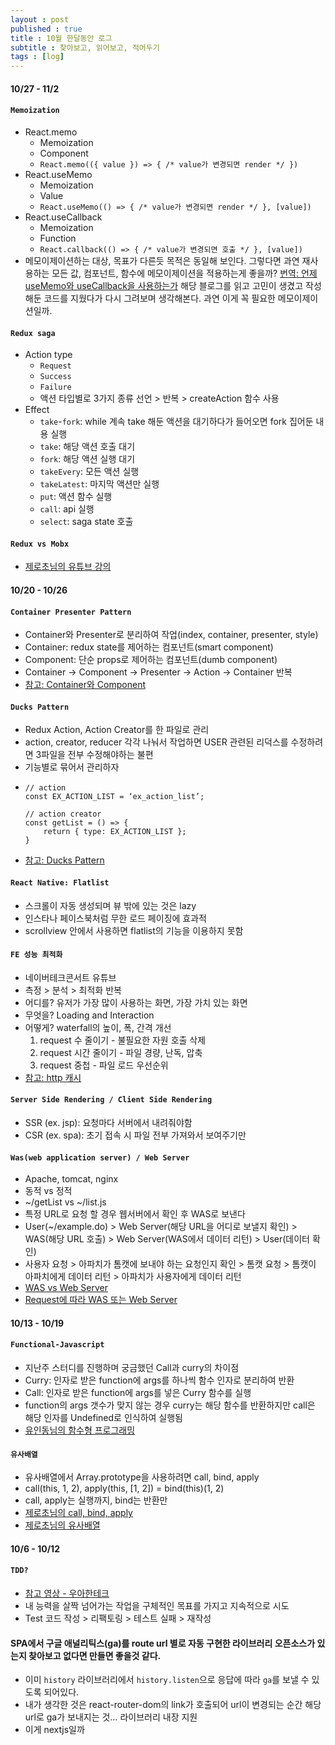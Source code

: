 ```yaml
---
layout : post
published : true
title : 10월 한달동안 로그
subtitle : 찾아보고, 읽어보고, 적어두기
tags : [log]
---
```


#### 10/27 - 11/2
#### `Memoization`
  * React.memo
    * Memoization
    * Component
    * `React.memo(({ value }) => { /* value가 변경되면 render */ })`
  * React.useMemo
    * Memoization
    * Value
    * `React.useMemo(() => { /* value가 변경되면 render */ }, [value])`
  * React.useCallback
    * Memoization
    * Function
    * `React.callback(() => { /* value가 변경되면 호출 */ }, [value])`
  * 메모이제이션하는 대상, 목표가 다른듯 목적은 동일해 보인다. 그렇다면 과연 재사용하는 모든 값, 컴포넌트, 함수에 메모이제이션을 적용하는게 좋을까? [번역: 언제 useMemo와 useCallback을 사용하는가](https://rinae.dev/posts/review-when-to-usememo-and-usecallback) 해당 블로그를 읽고 고민이 생겼고 작성해둔 코드를 지웠다가 다시 그려보며 생각해본다. 과연 이게 꼭 필요한 메모이제이션일까.
#### `Redux saga`
  * Action type
    * `Request`
    * `Success`
    * `Failure`
    * 액션 타입별로 3가지 종류 선언 > 반복 > createAction 함수 사용
  * Effect
    * `take`-`fork`: while 계속 take 해둔 액션을 대기하다가 들어오면 fork 집어둔 내용 실행
    * `take`: 해당 액션 호출 대기
    * `fork`: 해당 액션 실행 대기
    * `takeEvery`: 모든 액션 실행
    * `takeLatest`: 마지막 액션만 실행
    * `put`: 액션 함수 실행
    * `call`: api 실행
    * `select`: saga state 호출
#### `Redux vs Mobx`
  * [제로초님의 유튜브 강의](https://www.youtube.com/watch?v=sBda75wojt4&list=PLcqDmjxt30Rv-M6nWVS6xRABBYpjYyt-O&index=1)

#### 10/20 - 10/26
#### `Container Presenter Pattern`
  * Container와 Presenter로 분리하여 작업(index, container, presenter, style)
  * Container: redux state를 제어하는 컴포넌트(smart component)
  * Component: 단순 props로 제어하는 컴포넌트(dumb component)
  * Container -> Component -> Presenter -> Action -> Container 반복
  * [참고: Container와 Component](https://www.zerocho.com/category/React/post/57e1428c11a9b10015e803aa)
#### `Ducks Pattern`
  * Redux Action, Action Creator를 한 파일로 관리
  * action, creator, reducer 각각 나눠서 작업하면 USER 관련된 리덕스를 수정하려면 3파일을 전부 수정해야하는 불편
  * 기능별로 묶어서 관리하자
  * ```
    // action
    const EX_ACTION_LIST = ‘ex_action_list’;

    // action creator
    const getList = () => {
        return { type: EX_ACTION_LIST };
    }
    ```
  * [참고: Ducks Pattern](http://guswnsxodlf.github.io/redux-ducks-pattern)
#### `React Native: Flatlist`
  * 스크롤이 자동 생성되며 뷰 밖에 있는 것은 lazy
  * 인스타나 페이스북처럼 무한 로드 페이징에 효과적
  * scrollview 안에서 사용하면 flatlist의 기능을 이용하지 못함
#### `FE 성능 최적화`
  * 네이버테크콘서트 유튜브
  * 측정 > 분석 > 최적화 반복
  * 어디를? 유저가 가장 많이 사용하는 화면, 가장 가치 있는 화면
  * 무엇을? Loading and Interaction
  * 어떻게? waterfall의 높이, 폭, 간격 개선
      1. request 수 줄이기 - 불필요한 자원 호출 삭제
      2. request 시간 줄이기 - 파일 경량, 난독, 압축
      3. request 중첩 - 파일 로드 우선순위
  * [참고: http 캐시](https://medium.com/@bbirec/http-%EC%BA%90%EC%89%AC%EB%A1%9C-api-%EC%86%8D%EB%8F%84-%EC%98%AC%EB%A6%AC%EA%B8%B0-2effb1bfab12)
#### `Server Side Rendering / Client Side Rendering`
  * SSR (ex. jsp): 요청마다 서버에서 내려줘야함
  * CSR (ex. spa): 초기 접속 시 파일 전부 가져와서 보여주기만
#### `Was(web application server) / Web Server`
  * Apache, tomcat, nginx
  * 동적 vs 정적
  * ~/getList vs ~/list.js
  * 특정 URL로 요청 할 경우 웹서버에서 확인 후 WAS로 보낸다
  * User(~/example.do) > Web Server(해당 URL을 어디로 보낼지 확인) > WAS(해당 URL 호출) > Web Server(WAS에서 데이터 리턴) > User(데이터 확인)
  * 사용자 요청 > 아파치가 톰캣에 보내야 하는 요청인지 확인 > 톰캣 요청 > 톰캣이 아파치에게 데이터 리턴 > 아파치가 사용자에게 데이터 리턴
  * [WAS vs Web Server](https://gmlwjd9405.github.io/2018/10/27/webserver-vs-was.html)
  * [Request에 따라 WAS 또는 Web Server](https://www.ntu.edu.sg/home/ehchua/programming/howto/ApachePlusTomcat_HowTo.html)

#### 10/13 - 10/19
#### `Functional-Javascript`
  * 지난주 스터디를 진행하며 궁금했던 Call과 curry의 차이점
  * Curry: 인자로 받은 function에 args를 하나씩 함수 인자로 분리하여 반환
  * Call: 인자로 받은 function에 args를 넣은 Curry 함수를 실행
  * function의 args 갯수가 맞지 않는 경우 curry는 해당 함수를 반환하지만 call은 해당 인자를 Undefined로 인식하여 실행됨
  * [유인동님의 함수형 프로그래밍](https://github.com/Functional-JavaScript/FunctionalES)
#### `유사배열`
  * 유사배열에서 Array.prototype을 사용하려면 call, bind, apply
  * call(this, 1, 2), apply(this, [1, 2]) = bind(this)(1, 2)
  * call, apply는 실행까지, bind는 반환만
  * [제로초님의 call, bind, apply](https://www.zerocho.com/category/JavaScript/post/57433645a48729787807c3fd)
  * [제로초님의 유사배열](https://www.zerocho.com/category/JavaScript/post/5af6f9e707d77a001bb579d2)

#### 10/6 - 10/12
#### `TDD?`
  * [참고 영상 - 우아한테크](https://youtu.be/bIeqAlmNRrA)
  * 내 능력을 살짝 넘어가는 작업을 구체적인 목표를 가지고 지속적으로 시도
  * Test 코드 작성 > 리팩토링 > 테스트 실패 > 재작성
#### SPA에서 구글 애널리틱스(ga)를 route url 별로 자동 구현한 라이브러리 오픈소스가 있는지 찾아보고 없다면 만들면 좋을것 같다.
  * 이미 `history` 라이브러리에서 `history.listen`으로 응답에 따라 `ga`를 보낼 수 있도록 되어있다.
  * 내가 생각한 것은 react-router-dom의 link가 호출되어 url이 변경되는 순간 해당 url로 ga가 보내지는 것… 라이브러리 내장 지원
  * 이게 nextjs일까

